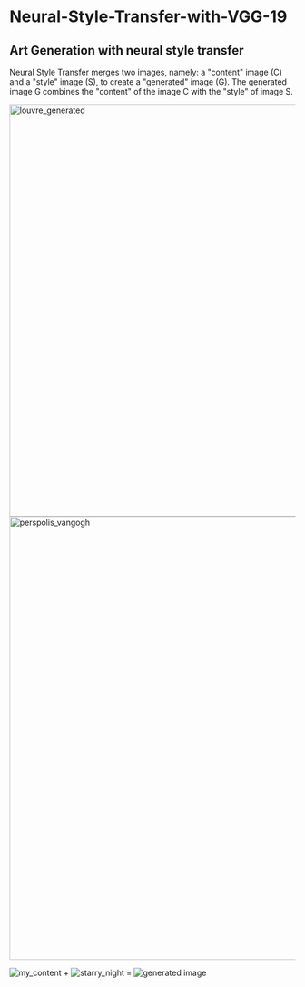 # Neural-Style-Transfer-with-VGG-19

## Art Generation with neural style transfer

Neural Style Transfer merges two images, namely: a "content" image (C) and a "style" image (S), to create a "generated" image (G). The generated image G combines the "content" of the image C with the "style" of image S.

<img width="725" alt="louvre_generated" src="https://github.com/Lwee-Ahn/Neural-Style-Transfer-with-VGG-19/assets/104821083/ae96d2e6-e275-483e-8767-114154966705">
<img width="780" alt="perspolis_vangogh" src="https://github.com/Lwee-Ahn/Neural-Style-Transfer-with-VGG-19/assets/104821083/e26f4eea-b3e1-4ec0-a1a1-61921278718e">

![my_content](https://github.com/Lwee-Ahn/Neural-Style-Transfer-with-VGG-19/assets/104821083/0608fb3c-c948-4d1e-b25c-9e2e233e58fe) + ![starry_night](https://github.com/Lwee-Ahn/Neural-Style-Transfer-with-VGG-19/assets/104821083/9ea1e392-4f04-4ee4-a6f1-7be37e4fb433) = ![generated image](https://github.com/Lwee-Ahn/Neural-Style-Transfer-with-VGG-19/assets/104821083/657b9568-9205-4de0-9f4d-171b585a0295)
